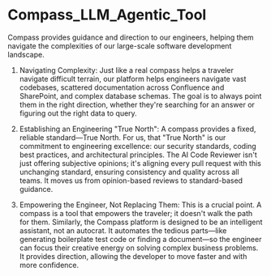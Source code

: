 # Compass_LLM_Agentic_Tool
Compass provides guidance and direction to our engineers, helping them navigate the complexities of our large-scale software development landscape.
1. Navigating Complexity: Just like a real compass helps a traveler navigate difficult terrain, our platform helps engineers navigate vast codebases, scattered documentation across Confluence and SharePoint, and complex database schemas. The goal is to always point them in the right direction, whether they're searching for an answer or figuring out the right data to query.

2. Establishing an Engineering "True North": A compass provides a fixed, reliable standard—True North. For us, that "True North" is our commitment to engineering excellence: our security standards, coding best practices, and architectural principles. The AI Code Reviewer isn't just offering subjective opinions; it's aligning every pull request with this unchanging standard, ensuring consistency and quality across all teams. It moves us from opinion-based reviews to standard-based guidance.

3. Empowering the Engineer, Not Replacing Them: This is a crucial point. A compass is a tool that empowers the traveler; it doesn't walk the path for them. Similarly, the Compass platform is designed to be an intelligent assistant, not an autocrat. It automates the tedious parts—like generating boilerplate test code or finding a document—so the engineer can focus their creative energy on solving complex business problems. It provides direction, allowing the developer to move faster and with more confidence.
